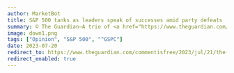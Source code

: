 ```yaml
---
author: MarketBot
title: S&P 500 tanks as leaders speak of successes amid party defeats
summary: © The Guardian—A trio of <a href="https://www.theguardian.com/politics/2023/jul/21/uk-byelection-results-labour-tories-selby-ainsty-uxbridge" title="">byelections</a> in England was good news for the main party leaders but not necessarily for their parties. Rishi Sunak can breathe a little easier for not losing three seats. The Tory party, however, will be worried about being <a href="https://www.theguardian.com/politics/2023/jul/21/byelection-results-paint-ominous-picture-tories-despite-uxbridge-win" title="">defeated</a> in bluest Britain. Sir Keir Starmer has shown he can win in a Conservative heartland, as New Labour did in 1997, overturning a 20,000-seat majority in North Yorkshire. However, his party’s failure to win in London raises doubts about its electoral strategy. Voters seem to be saying that the Conservative party deserves to lose at the next election, but the Labour party doesn’t – yet – deserve to win outright.
image: down1.png
tags: ["Opinion", "S&P 500", "^GSPC"]
date: 2023-07-20
redirect_to: https://www.theguardian.com/commentisfree/2023/jul/21/the-guardian-view-on-byelection-results-leaders-speak-of-successes-amid-party-defeats
redirect_enabled: true
---
```

